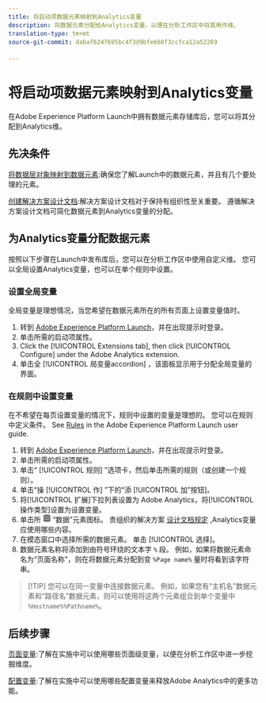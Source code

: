 ```yaml
---
title: 将启动项数据元素映射到Analytics变量
description: 将数据元素分配给Analytics变量，以便在分析工作区中将其用作维。
translation-type: tm+mt
source-git-commit: dabaf6247695bc4f3d9bfe668f3ccfca12a52269

---
```



# 将启动项数据元素映射到Analytics变量

在Adobe Experience Platform Launch中拥有数据元素存储库后，您可以将其分配到Analytics维。

## 先决条件

[将数据层对象映射到数据元素](layer-to-elements.md):确保您了解Launch中的数据元素，并且有几个要处理的元素。

[创建解决方案设计文档](../prepare/solution-design.md):解决方案设计文档对于保持有组织性至关重要。 遵循解决方案设计文档可简化数据元素到Analytics变量的分配。

## 为Analytics变量分配数据元素

按照以下步骤在Launch中发布库后，您可以在分析工作区中使用自定义维。 您可以全局设置Analytics变量，也可以在单个规则中设置。

### 设置全局变量

全局变量是理想情况，当您希望在数据元素所在的所有页面上设置变量值时。

1. 转到 [Adobe Experience Platform Launch](https://launch.adobe.com)，并在出现提示时登录。
1. 单击所需的启动项属性。
1. Click the [!UICONTROL Extensions tab], then click [!UICONTROL Configure] under the Adobe Analytics extension.
1. 单击全 [!UICONTROL 局变量accordion] ，该面板显示用于分配全局变量的界面。

### 在规则中设置变量

在不希望在每页设置变量的情况下，规则中设置的变量是理想的。 您可以在规则中定义条件。 See [Rules](https://docs.adobe.com/content/help/zh-Hans/launch/using/reference/manage-resources/rules.html) in the Adobe Experience Platform Launch user guide.

1. 转到 [Adobe Experience Platform Launch](https://launch.adobe.com)，并在出现提示时登录。
1. 单击所需的启动项属性。
1. 单击“ [!UICONTROL 规则] ”选项卡，然后单击所需的规则（或创建一个规则）。
1. 单击“操 [!UICONTROL 作] ”下的“添 [!UICONTROL 加”按钮]。
1. 将[!UICONTROL 扩展]下拉列表设置为 Adobe Analytics，将[!UICONTROL 操作类型]设置为设置变量。
1. 单击所 ![需Analytics变量右侧的](assets/data-element.png) “数据”元素图标。 贵组织的解决方案 [设计文档规定](../prepare/solution-design.md) ,Analytics变量应使用哪些内容。
1. 在模态窗口中选择所需的数据元素。 单击 [!UICONTROL 选择]。
1. 数据元素名称将添加到由符号环绕的文本字 `%` 段。 例如，如果将数据元素命名为“页面名称”，则在将数据元素分配到变 `%Page name%` 量时将看到该字符串。

>[!TIP] 您可以在同一变量中连接数据元素。 例如，如果您有“主机名”数据元素和“路径名”数据元素，则可以使用将这两个元素组合到单个变量中 `%Hostname%%Pathname%`。

## 后续步骤

[页面变量](../vars/page-vars/page-variables.md):了解在实施中可以使用哪些页面级变量，以便在分析工作区中进一步挖掘维度。

[配置变量](../vars/config-vars/configuration-variables.md):了解在实施中可以使用哪些配置变量来释放Adobe Analytics中的更多功能。
